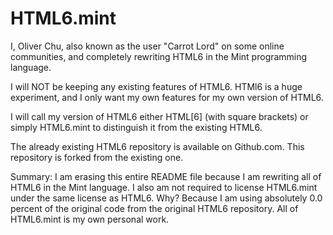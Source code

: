 # HTML6.mint

I, Oliver Chu, also known as the user "Carrot Lord" on some online communities, and completely rewriting HTML6
in the Mint programming language.

I will NOT be keeping any existing features of HTML6. HTMl6 is a huge experiment, and I only want
my own features for my own version of HTML6.

I will call my version of HTML6 either HTML[6] (with square brackets) or simply HTML6.mint to distinguish
it from the existing HTML6.

The already existing HTML6 repository is available on Github.com. This repository is forked from the
existing one.

Summary: I am erasing this entire README file because I am rewriting all of HTML6 in the Mint language.
I also am not required to license HTML6.mint under the same license as HTML6. Why? Because I am using
absolutely 0.0 percent of the original code from the original HTML6 repository. All of HTML6.mint is my
own personal work.
